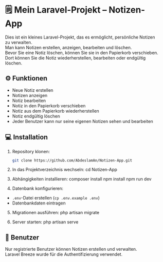 # 🗒️ Mein Laravel-Projekt – Notizen-App

Dies ist ein kleines Laravel-Projekt, das es ermöglicht, persönliche Notizen zu verwalten.  
Man kann Notizen erstellen, anzeigen, bearbeiten und löschen.  
Bevor Sie eine Notiz löschen, können Sie sie in den Papierkorb verschieben.  
Dort können Sie die Notiz wiederherstellen, bearbeiten oder endgültig löschen.

## ⚙️ Funktionen

- Neue Notiz erstellen
- Notizen anzeigen
- Notiz bearbeiten
- Notiz in den Papierkorb verschieben
- Notiz aus dem Papierkorb wiederherstellen
- Notiz endgültig löschen
- Jeder Benutzer kann nur seine eigenen Notizen sehen und bearbeiten

## 💻 Installation

1. Repository klonen:
   ```bash
   git clone https://github.com/AbdeslamAn/Notizen-App.git

2. In das Projektverzeichnis wechseln:
cd Notizen-App


3. Abhängigkeiten installieren:
composer install
npm install
npm run dev


4. Datenbank konfigurieren:
- `.env`-Datei erstellen (`cp .env.example .env`)
- Datenbankdaten eintragen

5. Migrationen ausführen:
php artisan migrate


6. Server starten:
php artisan serve


## 👤 Benutzer

Nur registrierte Benutzer können Notizen erstellen und verwalten.  
Laravel Breeze wurde für die Authentifizierung verwendet.





